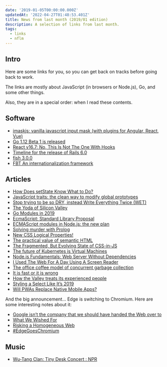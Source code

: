 ```yaml
---
date: '2019-01-05T00:00:00.000Z'
updatedAt: '2022-04-27T01:48:53.401Z'
title: News from last month (2019/01 edition)
description: A selection of links from last month.
tags:
  - links
  - nflm
---
```

## Intro

Here are some links for you, so you can get back on tracks before going back to work.

The links are mostly about JavaScript (in browsers or Node.js), Go, and some other things.

Also, they are in a special order: when I read these contents.

## Software

- [imaskjs: vanilla javascript input mask (with plugins for Angular, React, Vue)](https://unmanner.github.io/imaskjs/)
- [Go 1.12 Beta 1 is released](https://groups.google.com/forum/m/#!topic/golang-nuts/cYlIdVjpPrQ)
- [React v16.7: No, This Is Not The One With Hooks](https://reactjs.org/blog/2018/12/19/react-v-16-7.html)
- [Timeline for the release of Rails 6.0](https://weblog.rubyonrails.org/2018/12/20/timeline-for-the-release-of-Rails-6-0/)
- [fish 3.0.0](https://github.com/fish-shell/fish-shell/releases/tag/3.0.0)
- [FBT An internationalization framework](https://facebookincubator.github.io/fbt/)

## Articles

- [How Does setState Know What to Do?](https://overreacted.io/how-does-setstate-know-what-to-do/)
- [JavaScript traits: the clean way to modify global prototypes](https://itnext.io/straits-9ef2b9a563cd)
- [Stop trying to be so DRY, instead Write Everything Twice (WET)](https://dev.to/wuz/stop-trying-to-be-so-dry-instead-write-everything-twice-wet-5g33)
- [The Yoda of Silicon Valley](https://www.nytimes.com/2018/12/17/science/donald-knuth-computers-algorithms-programming.html)
- [Go Modules in 2019](https://blog.golang.org/modules2019)
- [EcmaScript: Standard Library Proposal](https://github.com/tc39/proposal-javascript-standard-library)
- [ECMAScript modules in Node.js: the new plan](http://2ality.com/2018/12/nodejs-esm-phases.html)
- [Solving murder with Prolog](https://xmonader.github.io/prolog/2018/12/21/solving-murder-prolog.html)
- [New CSS Logical Properties!](https://medium.com/@elad/new-css-logical-properties-bc6945311ce7)
- [The practical value of semantic HTML](https://www.brucelawson.co.uk/2018/the-practical-value-of-semantic-html/)
- [The Fragmented, But Evolving State of CSS-in-JS](https://css-tricks.com/the-fragmented-but-evolving-state-of-css-in-js/)
- [The future of Kubernetes is Virtual Machines](https://tech.paulcz.net/blog/future-of-kubernetes-is-virtual-machines/)
- [Node.js Fundamentals: Web Server Without Dependencies](https://blog.bloomca.me/2018/12/22/writing-a-web-server-node.html)
- [I Used The Web For A Day Using A Screen Reader](https://www.smashingmagazine.com/2018/12/voiceover-screen-reader-web-apps/)
- [The office coffee model of concurrent garbage collection](https://dave.cheney.net/2018/12/28/the-office-coffee-model-of-concurrent-garbage-collection)
- [It is fast or it is wrong](http://tonsky.me/blog/slow-wrong/)
- [How the Valley treats its experienced people](http://rachelbythebay.com/w/2018/12/29/age/)
- [Styling a Select Like It’s 2019](https://www.filamentgroup.com/lab/select-css.html)
- [Will PWAs Replace Native Mobile Apps?](https://www.smashingmagazine.com/2018/12/pwa-native-mobile-apps/)

And the big announcement... Edge is switching to Chromium. Here are some interesting notes about it:

- [Google isn’t the company that we should have handed the Web over to](https://arstechnica.com/gadgets/2018/12/the-web-now-belongs-to-google-and-that-should-worry-us-all/)
- [What We Wished For](https://www.smashingmagazine.com/2018/12/internet-explorer-what-we-wished-for/)
- [Risking a Homogeneous Web](https://timkadlec.com/remembers/2018-12-04-risking-a-homogenous-web/)
- [#​Edge​Goes​Chromium](https://daverupert.com/2018/12/edge-goes-chromium/)

## Music

- [Wu-Tang Clan: Tiny Desk Concert : NPR](https://www.npr.org/2018/12/04/673291531/wu-tang-clan-tiny-desk-concert)
